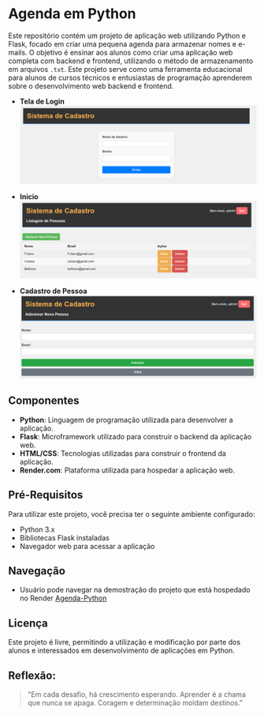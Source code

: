 # Agenda em Python

Este repositório contém um projeto de aplicação web utilizando Python e Flask, focado em criar uma pequena agenda para armazenar nomes e e-mails. O objetivo é ensinar aos alunos como criar uma aplicação web completa com backend e frontend, utilizando o método de armazenamento em arquivos `.txt`. Este projeto serve como uma ferramenta educacional para alunos de cursos técnicos e entusiastas de programação aprenderem sobre o desenvolvimento web backend e frontend.

- **Tela de Login**
![Imagem do Projeto](https://github.com/Petinelson/Agenda-Python/blob/main/_imagens/imagem_do_projeto_01.png)

- **Inicio**
![Imagem do Projeto](https://github.com/Petinelson/Agenda-Python/blob/main/_imagens/imagem_do_projeto_02.png)

- **Cadastro de Pessoa**
![Imagem do Projeto](https://github.com/Petinelson/Agenda-Python/blob/main/_imagens/imagem_do_projeto_03.png)


## Componentes

- **Python**: Linguagem de programação utilizada para desenvolver a aplicação.
- **Flask**: Microframework utilizado para construir o backend da aplicação web.
- **HTML/CSS**: Tecnologias utilizadas para construir o frontend da aplicação.
- **Render.com**: Plataforma utilizada para hospedar a aplicação web.

## Pré-Requisitos

Para utilizar este projeto, você precisa ter o seguinte ambiente configurado:

- Python 3.x
- Bibliotecas Flask instaladas
- Navegador web para acessar a aplicação


## Navegação

- Usuário pode navegar na demostração do projeto que está hospedado no Render [Agenda-Python](https://agenda-python.onrender.com/)


## Licença
Este projeto é livre, permitindo a utilização e modificação por parte dos alunos e interessados em desenvolvimento de aplicações em Python.


## Reflexão:
>"Em cada desafio, há crescimento esperando.
>Aprender é a chama que nunca se apaga.
>Coragem e determinação moldam destinos."


